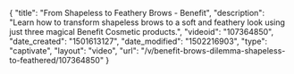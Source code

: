 {
    "title": "From Shapeless to Feathery Brows - Benefit",
    "description": "Learn how to transform shapeless brows to a soft and feathery look using just three magical Benefit Cosmetic products.",
    "videoid": "107364850",
    "date_created": "1501613127",
    "date_modified": "1502216903",
    "type": "captivate",
    "layout": "video",
    "url": "\/v\/benefit-brows-dilemma-shapeless-to-feathered\/107364850"
}